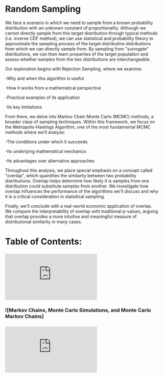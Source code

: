 # Random Sampling

We face a scenario in which we need to sample from a known probability distribution with an unknown constant of proportionality. Although we cannot directly sample from this target distribution through typical methods (i.e. inverse CDF method), we can use statistical and probability theory to approximate the sampling process of the target distributino distributions from which we can directly sample from. By sampling from "surrogate" distributions, we can then learn properties of the target population and assess whether samples from the two distributions are interchangeable.

Our exploration begins with Rejection Sampling, where we examine:

-Why and when this algorithm is useful

-How it works from a mathematical perspective

-Practical examples of its application

-Its key limitations

From there, we delve into Markov Chain Monte Carlo (MCMC) methods, a broader class of sampling techniques. Within this framework, we focus on the Metropolis-Hastings Algorithm, one of the most fundamental MCMC methods where we'll analyze:

-The conditions under which it succeeds

-Its underlying mathematical mechanics

-Its advantages over alternative approaches

Throughout this analysis, we place special emphasis on a concept called "overlap", which quantifies the similarity between two probability distributions. Overlap helps determine how likely it is samples from one distribution could substitute samples from another. We investigate how overlap influences the performance of the algorithms we'll discuss and why it is a critical consideration in statistical sampling.

Finally, we'll conclude with a real-world economic application of overlap. We compare the interpretability of overlap with traditional p-values, arguing that overlap provides a more intuitive and meaningful measure of distributional similarity in many cases.

# Table of Contents:
### ![Rejection Sampling](https://github.com/zunzun08/zunzun08.github.io/blob/5f740ba5e37a88169aa036eab65586c04a98524a/Rejection%20Sampling%20Algorithm.md)
### ![Markov Chains, Monte Carlo Simulations, and Monte Carlo Markov Chains]
### ![The Metropolis Hastings Algorithm](https://github.com/zunzun08/An-Introduction-to-Metropolis-Hastings-Algorithm-and-Overlay/blob/main/Metropolis%20Hastings%20Algorithm.md)

